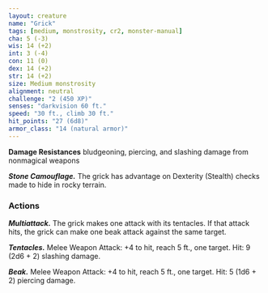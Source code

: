```yaml
---
layout: creature
name: "Grick"
tags: [medium, monstrosity, cr2, monster-manual]
cha: 5 (-3)
wis: 14 (+2)
int: 3 (-4)
con: 11 (0)
dex: 14 (+2)
str: 14 (+2)
size: Medium monstrosity
alignment: neutral
challenge: "2 (450 XP)"
senses: "darkvision 60 ft."
speed: "30 ft., climb 30 ft."
hit_points: "27 (6d8)"
armor_class: "14 (natural armor)"
---
```


**Damage Resistances** bludgeoning, piercing, and slashing damage from nonmagical weapons

***Stone Camouflage.*** The grick has advantage on Dexterity (Stealth) checks made to hide in rocky terrain.

### Actions

***Multiattack.*** The grick makes one attack with its tentacles. If that attack hits, the grick can make one beak attack against the same target.

***Tentacles.*** Melee Weapon Attack: +4 to hit, reach 5 ft., one target. Hit: 9 (2d6 + 2) slashing damage.

***Beak.*** Melee Weapon Attack: +4 to hit, reach 5 ft., one target. Hit: 5 (1d6 + 2) piercing damage.
